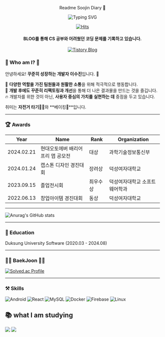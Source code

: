 <div align="center">
  Readme Soojin Diary 👋

  ![Typing SVG](https://readme-typing-svg.demolab.com/?lines=Nice+to+meet+you!;I+want+to+be+someone+who+creates+value+through+development+😊;&font=Fira%20Code&center=true&width=800&height=50&duration=4000&pause=1000)

  [![Hits](https://hits.seeyoufarm.com/api/count/incr/badge.svg?url=https%3A%2F%2Fgithub.com%2FSoojin-Lee-01&count_bg=%2379C83D&title_bg=%23555555&icon=&icon_color=%23E7E7E7&title=hits&edge_flat=false)](https://github.com/Soojin-Lee-01)

  #### BLOG를 통해 CS 공부와 어려웠던 코딩 문제를 기록하고 있습니다.
  [![Tistory Blog](https://img.shields.io/badge/Tistory-Blog-FFA500?style=for-the-badge&logo=Blog&logoColor=white)](https://sojinlee1004.tistory.com/)
</div>

### 🙌 Who am I? 🙌

안녕하세요! **꾸준히 성장하는 개발자 이수진**입니다. 👋

🌱 **다양한 역할을 가진 팀원들과 원활한 소통**을 위해 적극적으로 행동합니다.  
👀 **개발 후에도 꾸준히 리팩토링과 개선**을 통해 더 나은 결과물을 만드는 것을 즐깁니다.  
🔥 개발자를 위한 것이 아닌, **사용자 중심의 가치를 실현하는 데** 중점을 두고 있습니다.

취미는 **자전거 타기🚴‍♂️**와 **베이킹🍪**입니다.

---

### 🏆 Awards

| Year       | Name                     | Rank    | Organization             |
|------------|--------------------------|---------|--------------------------|
| 2024.02.21 | 현대오토에버 배리어프리 앱 공모전 | 대상    | 과학기술정보통신부       |
| 2024.01.24 | 캡스톤 디자인 경진대회   | 장려상  | 덕성여자대학교           |
| 2023.09.15 | 졸업전시회               | 최우수상 | 덕성여자대학교 소프트웨어학과 |
| 2022.06.13 | 창업아이템 경진대회      | 동상    | 덕성여자대학교           |

---



![Anurag's GitHub stats](https://github-readme-stats.vercel.app/api?username=Soojin-Lee-01&show_icons=true&theme=radical)

---

### 🏫 Education

Duksung University Software (2020.03 - 2024.08)

---

### 👩‍💻 BaekJoon 👩‍💻

[![Solved.ac Profile](http://mazassumnida.wtf/api/v2/generate_badge?boj=sojinlee1004)](https://solved.ac/sojinlee1004)

---

### ⚒️ Skills

![Android](https://img.shields.io/badge/Android-3DDC84?style=for-the-badge&logo=Android&logoColor=white)
![React](https://img.shields.io/badge/react-61DAFB?style=for-the-badge&logo=react&logoColor=black)
![MySQL](https://img.shields.io/badge/mysql-4479A1?style=for-the-badge&logo=mysql&logoColor=white)
![Docker](https://img.shields.io/badge/docker-%230db7ed.svg?style=for-the-badge&logo=docker&logoColor=white)
![Firebase](https://img.shields.io/badge/Firebase-FFCA28?style=for-the-badge&logo=Firebase&logoColor=white)
![Linux](https://img.shields.io/badge/linux-FCC624?style=for-the-badge&logo=linux&logoColor=black)


## 📚 what I am studying
<img src="https://img.shields.io/badge/Spring-6DB33F?style=for-the-badge&logo=Spring&logoColor=white"> <img src="https://img.shields.io/badge/springboot-6DB33F?style=for-the-badge&logo=springboot&logoColor=white">

